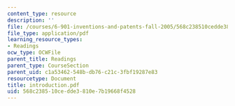 ```yaml
---
content_type: resource
description: ''
file: /courses/6-901-inventions-and-patents-fall-2005/568c238510cedde3810e7b19668f4528_introduction.pdf
file_type: application/pdf
learning_resource_types:
- Readings
ocw_type: OCWFile
parent_title: Readings
parent_type: CourseSection
parent_uid: c1a53462-548b-db76-c21c-3fbf19287e83
resourcetype: Document
title: introduction.pdf
uid: 568c2385-10ce-dde3-810e-7b19668f4528
---
```

